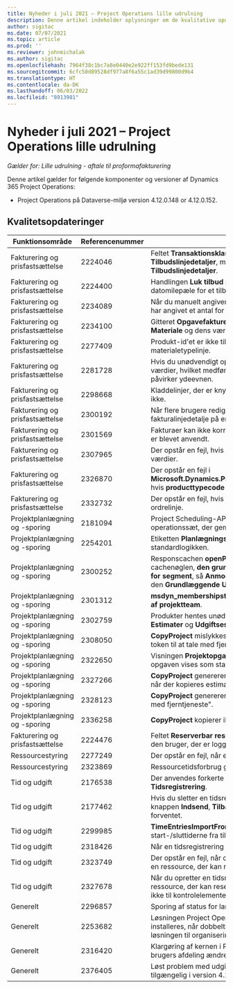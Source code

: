 ```yaml
---
title: Nyheder i juli 2021 – Project Operations lille udrulning
description: Denne artikel indeholder oplysninger om de kvalitative opdateringer, der er tilgængelige i juli 2021-udgivelsen af Project Operations lille udrulning.
author: sigitac
ms.date: 07/07/2021
ms.topic: article
ms.prod: ''
ms.reviewer: johnmichalak
ms.author: sigitac
ms.openlocfilehash: 7964f38c1bc7a8e0440e2e922ff153fd9bede131
ms.sourcegitcommit: 6cfc50d89528df977a8f6a55c1ad39d99800d9b4
ms.translationtype: HT
ms.contentlocale: da-DK
ms.lasthandoff: 06/03/2022
ms.locfileid: "8913981"
---
```

# <a name="whats-new-july-2021---project-operations-lite-deployment"></a>Nyheder i juli 2021 – Project Operations lille udrulning

_Gælder for: Lille udrulning - aftale til proformafakturering_

Denne artikel gælder for følgende komponenter og versioner af Dynamics 365 Project Operations:

  - Project Operations på Dataverse-miljø version 4.12.0.148 or 4.12.0.152.

## <a name="quality-updates"></a>Kvalitetsopdateringer
| **Funktionsområde**              | **Referencenummer** | **Kvalitetsopdatering**                                                                                                                                                                                             |
|-------------------------------|----------------------|----------------------------------------------------------------------------------------------------------------------------------------------------------------------------------------------------------------|
| Fakturering og prisfastsættelse           | 2224046              | Feltet **Transaktionsklasse** kan redigeres under fanen **Tilbudslinjedetaljer**, men er låst, hvis du arbejder fra siden **Tilbudslinjedetaljer**.                                                                     |
| Fakturering og prisfastsættelse           | 2224400              | Handlingen **Luk tilbud som vundet** mislykkes, når der ikke er nogen datomilepæle for et tilbud.                                                                                                                                    |
| Fakturering og prisfastsættelse           | 2234089              | Når du manuelt angiver en produktbeskrivelse, ryddes der ikke, når du har angivet et antal for et materialeestimat.                                                                                                                         |
| Fakturering og prisfastsættelse           | 2234100              | Gitteret **Opgavefaktureringsopsætning** inkluderer ikke kolonnen **Materiale** og dens værdi under fanen **Opgavefakturering** i projektet.                                                                                                       |
| Fakturering og prisfastsættelse           | 2277409              | Produkt-id'et er ikke tilgængeligt i kontraktlinjedetaljerne for en materialetypelinje.                                                                                                                                        |
| Fakturering og prisfastsættelse           | 2281728              | Hvis du unødvendigt opretter en kontraktlinje, revurderes de faktiske værdier, hvilket medfører en betydelig stigning i datamængden og påvirker ydeevnen.                                                                                |
| Fakturering og prisfastsættelse           | 2298668              | Kladdelinjer, der er knyttet til en tilbagekaldt eller slettet udgift, fjernes ikke.                                                                                                                                     |
| Fakturering og prisfastsættelse           | 2300192              | Når flere brugere redigerer en faktura, kan der oprettes en ny fakturalinjedetalje på en bekræftet faktura.                                                                                   |
| Fakturering og prisfastsættelse           | 2301569              | Fakturaer kan ikke korrigeres, hvis et tilbageholdt forskudsbeløb på \$0 er blevet anvendt.                                                                                                                                        |
| Fakturering og prisfastsættelse           | 2307965              | Der opstår en fejl, hvis der oprettes en kategoripris med manglende værdier.                                                                                                                           |
| Fakturering og prisfastsættelse           | 2326870              | Der opstår en fejl i **Microsoft.Dynamics.ProjectService.Plugins.PostInvoserieLineDelete**, hvis **producttypecode** er null.                                                                            |
| Fakturering og prisfastsættelse           | 2332732              | Der opstår en fejl, hvis der oprettes en kontraktlinjemilepæl uden en ordrelinje.                                                                                                                |
| Projektplanlægning og -sporing | 2181094              | Project Scheduling-API'en understøtter nu PSS-logfiler og logfiler med operationssæt, der gemmes i 90 dage.                                                                                                                  |
| Projektplanlægning og -sporing | 2254201              | Etiketten **Planlægningstilstand** opdateres med detaljer, der beskriver standardlogikken.                                                                                                                                      |
| Projektplanlægning og -sporing | 2300252              | Responscachen **openProject** opdateres og inkluderer tokenejeren i cachenøglen, **den grundlæggende URL-adresse** og **URL-adressen for segment**, så **Anmod om URL-adresse** altid kan oprettes igen, hvis den **Grundlæggende URL-adresse** ændres. |
| Projektplanlægning og -sporing | 2301312              | **msdyn_membershipstatus** er blevet fjernet fra visningen **Medlemmer af projektteam**.                                                                                                                                        |
| Projektplanlægning og -sporing | 2302759              | Produkter hentes unødvendigt under fanerne **Ressourcetildelinger**, **Estimater** og **Udgiftsestimater**.                                                                                                        |
| Projektplanlægning og -sporing | 2308050              | **CopyProject** mislykkes på grund af fejlen "Det lykkedes ikke at få token til at tale med fjerntjeneste".                                                                                                                           |
| Projektplanlægning og -sporing | 2322650              | Visningen **Projektopgaveliste** er blevet opdateret, så datoen for opgaven vises som standard.                                                                                                            |
| Projektplanlægning og -sporing | 2327266              | **CopyProject** genererer fejlen "Nøglen blev ikke fundet i en ordbog", når der kopieres estimater.                                                                                                      |
| Projektplanlægning og -sporing | 2328123              | **CopyProject** genererer fejlen "Det lykkedes ikke at få token til at tale med fjerntjeneste".                                                                                                                          |
| Projektplanlægning og -sporing | 2336258              | **CopyProject** kopierer ikke ressourceplaceringsnavnene korrekt.                                                                                                                                                 |
| Fakturering og prisfastsættelse           | 2224476              | Feltet **Reserverbar ressource** går ikke korrekt tilbage til standarden for den bruger, der er logget på siden **Materialeforbrug**.                                                                                                            |
| Ressourcestyring           | 2277249              | Der opstår en fejl, når et ikke-projektbaseret ressourcekrav opdateres.                                                                                                            |
| Ressourcestyring           | 2323869              | Ressourcetidsforbrug genkendes ikke korrekt i filtrerede ressourcer.                                                                                                                                             |
| Tid og udgift              | 2176538              | Der anvendes forkerte filteroperatorer på kontrolelementet **Tidsregistrering**.                                                                                                                                                   |
| Tid og udgift              | 2177462              | Hvis du sletter en tidsregistrering i gitteret, opdateres statussen for knappen **Indsend**, **Tilbagekald**, **Slet** og **Rediger registrering** ikke som forventet.                                                                                        |
| Tid og udgift              | 2299985              | **TimeEntriesImportFromResourceAssignment** bevarer ikke start-/sluttiderne fra tildelingerne.                                                                                                  |
| Tid og udgift              | 2318426              | Når en tidsregistrering er indsendt, kan låste felter stadig redigeres.                                                                                                                                   |
| Tid og udgift              | 2323749              | Der opstår en fejl, når der oprettes en udgift under fanen **Relateret** for en ressource, der kan reserveres.                                                                                                      |
| Tid og udgift              | 2327678              | Når du opretter en tidsregistrering under fanen **Relateret** for en ressource, der kan reserveres, overføres den overordnede ressource ikke til kontrolelementet for tidsregistrering.                                                                            |
| Generelt                       | 2296857              | Sporing af status for langvarige job.                                                                                                                                                                        |
| Generelt                       | 2253682              | Løsningen Project Operations med dobbelt skrivning bør ikke installeres, når dobbeltskrivningskernen installeres i et miljø uden løsningen til organisering af dobbelt skrivning.                                                |
| Generelt                       | 2316420              | Klargøring af kernen i Project Service mislykkes, hvis programmets brugers afdeling ændres.                                                                                                                     |
| Generelt                       | 2376405              | Løst problem med udgiverstyret opdatering (kvalitetsopdatering er tilgængelig i version 4.12.0.152)                                                                                                                     |
